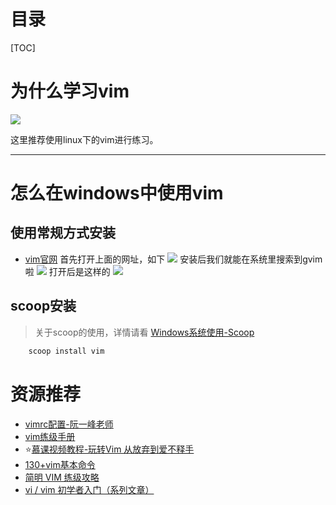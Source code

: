 # 目录
[TOC]
# 为什么学习vim
![](https://static.meowrain.cn/i/2023/03/31/yvole7-3.webp)

这里推荐使用linux下的vim进行练习。

---

# 怎么在windows中使用vim
## 使用常规方式安装
- [vim官网](https://www.vim.org/download.php)
首先打开上面的网址，如下
![](https://static.meowrain.cn/i/2023/03/31/yy40hm-3.webp)
安装后我们就能在系统里搜索到gvim啦
![](https://static.meowrain.cn/i/2023/03/31/yycdfg-3.webp)
打开后是这样的
![](https://static.meowrain.cn/i/2023/03/31/yyprph-3.webp)

## scoop安装
> 关于scoop的使用，详情请看 [Windows系统使用-Scoop](/System-learn/Windows-learn.md#scoop)
```powershell
    scoop install vim
```

# 资源推荐
- [vimrc配置-阮一峰老师](https://www.ruanyifeng.com/blog/2018/09/vimrc.html)
- [vim练级手册](https://www.bookstack.cn/read/wxnacy/docs-key-position.md)
- ⭐[慕课视频教程-玩转Vim 从放弃到爱不释手](https://www.imooc.com/learn/1129)
- [130+vim基本命令](https://wklken.me/posts/2013/08/17/130-essential-vim-commands.html#stq=&stp=0)
- [简明 VIM 练级攻略](https://coolshell.cn/articles/5426.html)
- [vi / vim 初学者入门（系列文章）](https://blog.easwy.com/archives/vi-vim-beginner-abc/)